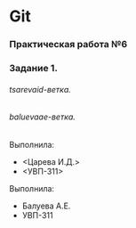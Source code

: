 # Git
### Практическая работа №6
### Задание 1.

###### tsarevaid-ветка. 
###### baluevaae-ветка.
Выполнила:
* <Царева И.Д.>
* <УВП-311>

Выполнила:
* Балуева А.Е.
* УВП-311

